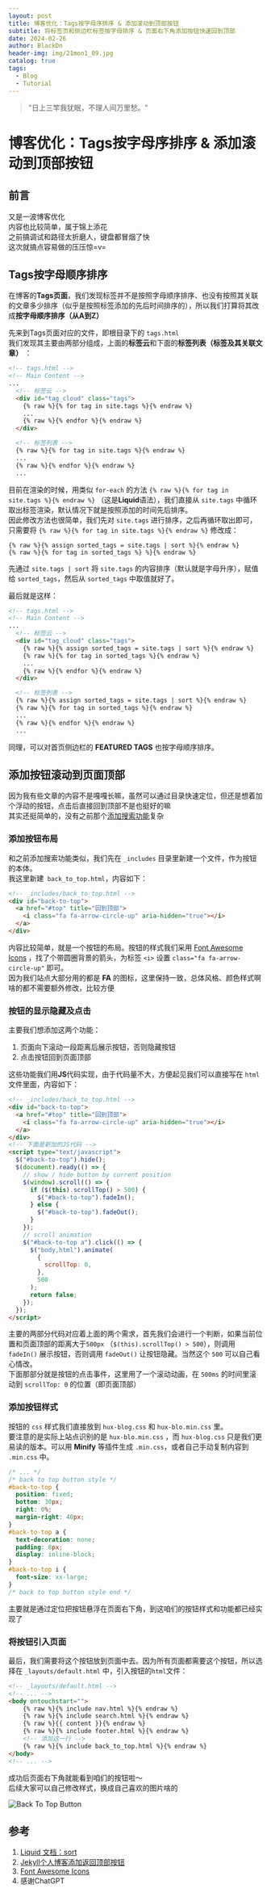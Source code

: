 ```yaml
---
layout: post
title: 博客优化：Tags按字母序排序 & 添加滚动到顶部按钮
subtitle: 将标签页和侧边栏标签按字母排序 & 页面右下角添加按钮快速回到顶部
date: 2024-02-26
author: BlackDn
header-img: img/21mon1_09.jpg
catalog: true
tags:
  - Blog
  - Tutorial
---
```

> "日上三竿我犹眠，不理人间万里愁。"


# 博客优化：Tags按字母序排序 & 添加滚动到顶部按钮

## 前言

又是一波博客优化  
内容也比较简单，属于锦上添花   
之前搞调试和路径太折磨人，键盘都冒烟了快  
这次就搞点容易做的压压惊=v=


## Tags按字母顺序排序

在博客的**Tags页面**，我们发现标签并不是按照字母顺序排序、也没有按照其关联的文章多少排序（似乎是按照标签添加的先后时间排序的），所以我们打算将其改成**按字母顺序排序（从A到Z）** 

先来到Tags页面对应的文件，即根目录下的 `tags.html`  
我们发现其主要由两部分组成，上面的**标签云**和下面的**标签列表（标签及其关联文章）** ：

```html
<!-- tags.html -->
<!-- Main Content -->
...
  <!-- 标签云 -->
  <div id="tag_cloud" class="tags">
	{% raw %}{% for tag in site.tags %}{% endraw %}
	...
	{% raw %}{% endfor %}{% endraw %}
  </div>

  <!-- 标签列表 -->
  {% raw %}{% for tag in site.tags %}{% endraw %}
  ...
  {% raw %}{% endfor %}{% endraw %}
  ...
```

目前在渲染的时候，用类似 `for-each` 的方法 `{% raw %}{% for tag in site.tags %}{% endraw %}` （这是**Liquid**语法），我们直接从 `site.tags` 中循环取出标签渲染，默认情况下就是按照添加的时间先后排序。  
因此修改方法也很简单，我们先对 `site.tags` 进行排序，之后再循环取出即可，只需要将 `{% raw %}{% for tag in site.tags %}{% endraw %}` 修改成：

```
{% raw %}{% assign sorted_tags = site.tags | sort %}{% endraw %}
{% raw %}{% for tag in sorted_tags %} %}{% endraw %}
```

先通过 `site.tags | sort` 将 `site.tags` 的内容排序（默认就是字母升序），赋值给 `sorted_tags`，然后从 `sorted_tags` 中取值就好了。

最后就是这样：

```html
<!-- tags.html -->
<!-- Main Content -->
...
  <!-- 标签云 -->
  <div id="tag_cloud" class="tags">
	{% raw %}{% assign sorted_tags = site.tags | sort %}{% endraw %}
	{% raw %}{% for tag in sorted_tags %}{% endraw %}
	...
	{% raw %}{% endfor %}{% endraw %}
  </div>

  <!-- 标签列表 -->
  {% raw %}{% assign sorted_tags = site.tags | sort %}{% endraw %}
  {% raw %}{% for tag in sorted_tags %}{% endraw %}
  ...
  {% raw %}{% endfor %}{% endraw %}
  ...
```

同理，可以对首页侧边栏的 **FEATURED TAGS** 也按字母顺序排序。

## 添加按钮滚动到页面顶部

因为我有些文章的内容不是嘎嘎长嘛，虽然可以通过目录快速定位，但还是想着加个浮动的按钮，点击后直接回到顶部不是也挺好的嘛   
其实还挺简单的，没有之前那个[添加搜索功能](../2023-01-16-Search-in-Blog-2023)复杂

### 添加按钮布局

和之前添加搜索功能类似，我们先在 `_includes` 目录里新建一个文件，作为按钮的本体。  
我这里新建` back_to_top.html`，内容如下：

```html
<!-- _includes/back_to_top.html -->
<div id="back-to-top">
  <a href="#top" title="回到顶部">
    <i class="fa fa-arrow-circle-up" aria-hidden="true"></i>
  </a>
</div>
```

内容比较简单，就是一个按钮的布局。按钮的样式我们采用 [Font Awesome Icons](https://fontawesome.com/v4/icons/) ，找了个带圆圈背景的箭头，为标签 `<i>` 设置 `class="fa fa-arrow-circle-up"` 即可。  
因为我们站点大部分用的都是 **FA** 的图标，这里保持一致，总体风格、颜色样式啊啥的都不需要额外修改，比较方便

### 按钮的显示隐藏及点击

主要我们想添加这两个功能：

1. 页面向下滚动一段距离后展示按钮，否则隐藏按钮
2. 点击按钮回到页面顶部

这些功能我们用**JS**代码实现，由于代码量不大，方便起见我们可以直接写在 `html` 文件里面，内容如下：

```html
<!-- _includes/back_to_top.html -->
<div id="back-to-top">
  <a href="#top" title="回到顶部">
    <i class="fa fa-arrow-circle-up" aria-hidden="true"></i>
  </a>
</div>
<!-- 下面是新加的JS代码 -->
<script type="text/javascript">
  $("#back-to-top").hide();
  $(document).ready(() => {
    // show / hide button by current position
    $(window).scroll(() => {
      if ($(this).scrollTop() > 500) {
        $("#back-to-top").fadeIn();
      } else {
        $("#back-to-top").fadeOut();
      }
    });
    // scroll animation
    $("#back-to-top a").click(() => {
      $("body,html").animate(
        {
          scrollTop: 0,
        },
        500
      );
      return false;
    });
  });
</script>
```

主要的两部分代码对应着上面的两个需求，首先我们会进行一个判断，如果当前位置和页面顶部的距离大于`500px` （`$(this).scrollTop() > 500`），则调用 `fadeIn()` 展示按钮，否则调用 `fadeOut()` 让按钮隐藏。当然这个 `500` 可以自己看心情改。  
下面那部分就是按钮的点击事件，这里用了一个滚动动画，在 `500ms` 的时间里滚动到 `scrollTop: 0` 的位置（即页面顶部）

### 添加按钮样式

按钮的 `css` 样式我们直接放到 `hux-blog.css` 和 `hux-blo.min.css` 里。  
要注意的是实际上站点识别的是 `hux-blo.min.css` ，而 `hux-blog.css` 只是我们更易读的版本。可以用 **Minify** 等插件生成 `.min.css`，或者自己手动复制内容到 `.min.css` 中。

```css
/* ... */
/* back to top button style */
#back-to-top {
  position: fixed;
  bottom: 30px;
  right: 0%;
  margin-right: 40px;
}
#back-to-top a {
  text-decoration: none;
  padding: 8px;
  display: inline-block;
}
#back-to-top i {
  font-size: xx-large;
}
/* back to top button style end */
```

主要就是通过定位把按钮悬浮在页面右下角，到这咱们的按钮样式和功能都已经实现了

### 将按钮引入页面

最后，我们需要将这个按钮放到页面中去。因为所有页面都需要这个按钮，所以选择在 `_layouts/default.html` 中，引入按钮的`html`文件：

```html
<!-- _layouts/default.html -->
<!-- ... -->
<body ontouchstart="">
	{% raw %}{% include nav.html %}{% endraw %}
	{% raw %}{% include search.html %}{% endraw %}
	{% raw %}{{ content }}{% endraw %}
	{% raw %}{% include footer.html %}{% endraw %}
	<!-- 添加这一行 -->
	{% raw %}{% include back_to_top.html %}{% endraw %}
</body>
<!-- ... -->
```

成功后页面右下角就能看到咱们的按钮啦～  
后续大家可以自己修改样式，换成自己喜欢的图片啥的

![Back To Top Button](https://s11.ax1x.com/2024/02/26/pFa61it.png)
## 参考

1. [Liquid 文档：sort](https://shopify.github.io/liquid/filters/sort/)
2. [Jekyll个人博客添加返回顶部按钮](https://zoharandroid.github.io/2019-08-04-Jekyll%E4%B8%AA%E4%BA%BA%E5%8D%9A%E5%AE%A2%E6%B7%BB%E5%8A%A0%E8%BF%94%E5%9B%9E%E9%A1%B6%E9%83%A8%E6%8C%89%E9%92%AE/)
3. [Font Awesome Icons](https://fontawesome.com/v4/icons/)
4. 感谢ChatGPT